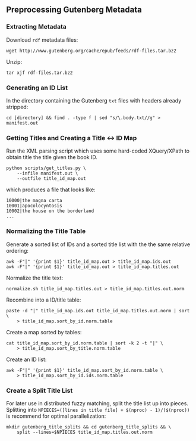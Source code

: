 ## Preprocessing Gutenberg Metadata

### Extracting Metadata

Download `rdf` metadata files:

```
wget http://www.gutenberg.org/cache/epub/feeds/rdf-files.tar.bz2
```

Unzip:

```
tar xjf rdf-files.tar.bz2
```

### Generating an ID List

In the directory containing the Gutenberg `txt` files with headers already stripped:

```
cd [directory] && find . -type f | sed "s/\.body.txt//g" > manifest.out
```

### Getting Titles and Creating a Title ↔ ID Map

Run the XML parsing script which uses some hard-coded XQuery/XPath to obtain title the title given the book ID.

```
python scripts/get_titles.py \
    --infile manifest.out \
    --outfile title_id_map.out
```

which produces a file that looks like:

```
10000|the magna carta
10001|apocolocyntosis
10002|the house on the borderland
...
```

### Normalizing the Title Table

Generate a sorted list of IDs and a sorted title list with the the same relative ordering:

```
awk -F"|" '{print $1}' title_id_map.out > title_id_map.ids.out
awk -F"|" '{print $1}' title_id_map.out > title_id_map.titles.out
```

Normalize the title text:
```
normalize.sh title_id_map.titles.out > title_id_map.titles.out.norm
```

Recombine into a ID/title table:

```
paste -d "|" title_id_map.ids.out title_id_map.titles.out.norm | sort \
    > title_id_map.sort_by_id.norm.table
```

Create a map sorted by tables:

```
cat title_id_map.sort_by_id.norm.table | sort -k 2 -t "|" \
    > title_id_map.sort_by_title.norm.table
```

Create an ID list:

```
awk -F"|" '{print $1}' title_id_map.sort_by_id.norm.table \
    > title_id_map.sort_by_id.ids.norm.table
```

### Create a Split Title List

For later use in distributed fuzzy matching, split the title list up into pieces. Splitting into `NPIECES=([lines in title file] + $(nproc) - 1)/($(nproc))` is recommend for optimal parallelization:

```
mkdir gutenberg_title_splits && cd gutenberg_title_splits && \
    split --lines=$NPIECES title_id_map.titles.out.norm
```
